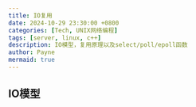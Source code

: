 ```yaml
---
title: IO复用
date: 2024-10-29 23:30:00 +0800
categories: [Tech, UNIX网络编程]
tags: [server, linux, c++]
description: IO模型，复用原理以及select/poll/epoll函数
author: Payne
mermaid: true
---
```


## IO模型
